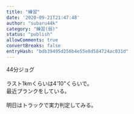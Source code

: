 ```yaml
---
title: "練習"
date: '2020-09-21T21:47:48'
author: "subaru44k"
category: "練習(弱)"
status: "publish"
allowComments: true
convertBreaks: false
entryHash: "bdb39495d256b4e55e8d584724ac031d"
---
```

44分ジョグ<br>
<br>
ラスト1kmくらいは4'10"くらいで。<br>
最近プランクをしている。<br>
<br>
明日はトラックで実力判定してみる。
